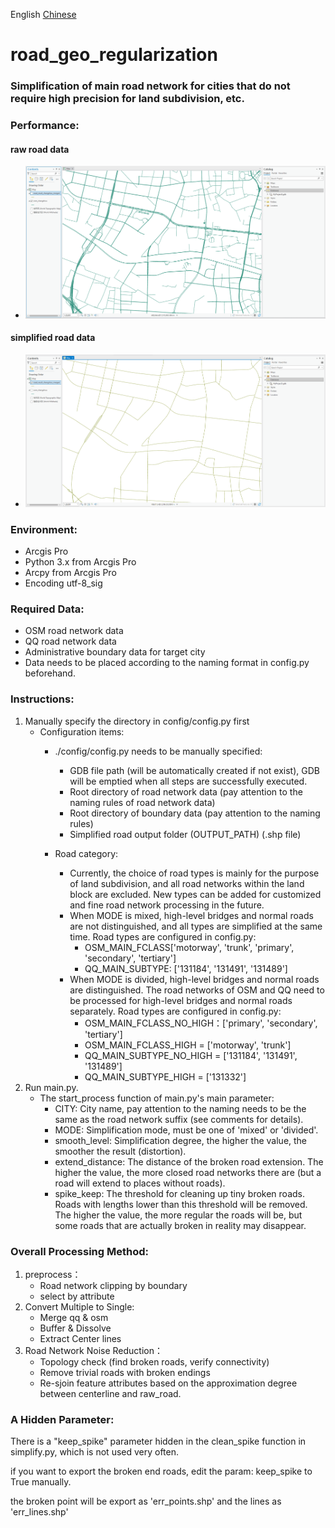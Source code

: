 English     [Chinese](./zn-ch.md)
# road_geo_regularization
### Simplification of main road network for cities that do not require high precision for land subdivision, etc.

### Performance:
#### raw road data
- ![overview](./img/micro_raw.png)
#### simplified road data
- ![overview](./img/micro_process.png)


### Environment:
- Arcgis Pro
- Python 3.x from Arcgis Pro 
- Arcpy from Arcgis Pro
- Encoding utf-8_sig

### Required Data:
- OSM road network data
- QQ road network data
- Administrative boundary data for target city
- Data needs to be placed according to the naming format in config.py beforehand.

### Instructions:
1. Manually specify the directory in config/config.py first
    - Configuration items:
        - ./config/config.py needs to be manually specified:
            - GDB file path (will be automatically created if not exist), GDB will be emptied when all steps are successfully executed.
            - Root directory of road network data (pay attention to the naming rules of road network data)
            - Root directory of boundary data (pay attention to the naming rules)
            - Simplified road output folder (OUTPUT_PATH) (.shp file)

        - Road category:
            - Currently, the choice of road types is mainly for the purpose of land subdivision, and all road networks within the land block are excluded. New types can be added for customized and fine road network processing in the future.
            - When MODE is mixed, high-level bridges and normal roads are not distinguished, and all types are simplified at the same time. Road types are configured in config.py:
                - OSM_MAIN_FCLASS['motorway', 'trunk', 'primary', 'secondary', 'tertiary']
                - QQ_MAIN_SUBTYPE: ['131184', '131491', '131489']
            - When MODE is divided, high-level bridges and normal roads are distinguished. The road networks of OSM and QQ need to be processed for high-level bridges and normal roads separately. Road types are configured in config.py:
                - OSM_MAIN_FCLASS_NO_HIGH：['primary', 'secondary', 'tertiary']
                - OSM_MAIN_FCLASS_HIGH = ['motorway', 'trunk']
                - QQ_MAIN_SUBTYPE_NO_HIGH = ['131184', '131491', '131489']
                - QQ_MAIN_SUBTYPE_HIGH = ['131332']
2. Run main.py.
    - The start_process function of main.py's main parameter:
        - CITY: City name, pay attention to the naming needs to be the same as the road network suffix (see comments for details).
        - MODE: Simplification mode, must be one of 'mixed' or 'divided'.
        - smooth_level: Simplification degree, the higher the value, the smoother the result (distortion).
        - extend_distance: The distance of the broken road extension. The higher the value, the more closed road networks there are (but a road will extend to places without roads).
        - spike_keep: The threshold for cleaning up tiny broken roads. Roads with lengths lower than this threshold will be removed. The higher the value, the more regular the roads will be, but some roads that are actually broken in reality may disappear.

### Overall Processing Method:
1.  preprocess：
    - Road network clipping by boundary
    - select by attribute 
2.  Convert Multiple to Single:
    - Merge qq & osm
    - Buffer & Dissolve
    - Extract Center lines
3.  Road Network Noise Reduction：
    - Topology check (find broken roads, verify connectivity)
    - Remove trivial roads with broken endings
    - Re-sjoin feature attributes based on the approximation degree between centerline and raw_road.

### A Hidden Parameter:
There is a "keep_spike" parameter hidden in the clean_spike function in simplify.py, which is not used very often.

if you want to export the broken end roads, edit the param: keep_spike to True manually.

the broken point will be export as 'err_points.shp' and the lines as 'err_lines.shp'
